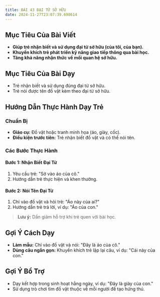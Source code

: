 ```yaml
---
title: BÀI 43 ĐẠI TỪ SỞ HỮU
date: 2024-11-27T23:07:39.698614
---
```


## Mục Tiêu Của Bài Viết
- **Giúp trẻ nhận biết và sử dụng đại từ sở hữu (của tôi, của bạn).**
- **Khuyến khích trẻ phát triển kỹ năng giao tiếp thông qua bài học.**
- **Tăng khả năng nhận thức về mối quan hệ sở hữu.**

## Mục Tiêu Của Bài Dạy
- Trẻ nhận biết và sử dụng đúng đại từ sở hữu.
- Trẻ nói được tên đồ vật kèm theo đại từ sở hữu.

## Hướng Dẫn Thực Hành Dạy Trẻ

### Chuẩn Bị
- **Giáo cụ:** Đồ vật hoặc tranh minh họa (áo, giày, cốc).
- **Điều kiện trước tiên:** Trẻ nhận biết đồ vật và có thể nói tên.

### Các Bước Thực Hành
#### Bước 1: Nhận Biết Đại Từ
1. Yêu cầu trẻ: "Sờ vào áo của cô."
2. Hướng dẫn trẻ thực hiện và khen thưởng.

#### Bước 2: Nói Tên Đại Từ
1. Chỉ vào đồ vật và hỏi trẻ: "Áo này của ai?"
2. Hướng dẫn trẻ trả lời, ví dụ: "Áo của con."

> **Lưu ý:** Dần giảm hỗ trợ khi trẻ quen với bài học.

## Gợi Ý Cách Dạy
- **Làm mẫu:** Chỉ vào đồ vật và nói: "Đây là áo của cô."
- **Dùng câu ngắn gọn:** Khuyến khích trẻ lặp lại câu, ví dụ: "Cái này của con."

## Gợi Ý Bổ Trợ
- Dạy kết hợp trong sinh hoạt hằng ngày, ví dụ: "Đây là giày của con."
- Sử dụng trò chơi tìm đồ vật thuộc về mỗi người để tạo hứng thú.
